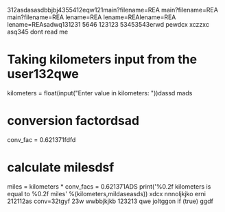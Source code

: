 312asdasasdbbjbj4355412eqw121main?filename=REA
main?filename=REA
main?filename=REA
lename=REA
lename=REAlename=REA
lename=REAsadwq131231
5646
123123
53453543erwd
pewdcx
xczzxc
asq345
dont read me
# Taking kilometers input from the user132qwe
kilometers = float(input("Enter value in kilometers: "))dassd
mads
# conversion factordsad
conv_fac = 0.621371fdfd

# calculate milesdsf
miles = kilometers * conv_facs = 0.621371ADS
print('%0.2f kilometers is equal to %0.2f miles' %(kilometers,mildaseasds))
xdcx  nnnoljkjko
erni
212112as
conv=32tgyf
23w
wwbbjkjkb
123213
qwe
joltggon if (true)
ggdf
